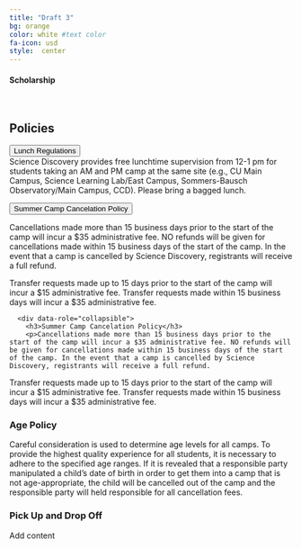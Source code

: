 ```yaml
---
title: "Draft 3"
bg: orange
color: white #text color
fa-icon: usd
style:  center
---
```

#### Scholarship 
&nbsp;

<html>
<head>
  <meta name="viewport" content="width=device-width, initial-scale=1">
  <link rel="stylesheet" href="http://maxcdn.bootstrapcdn.com/bootstrap/3.3.5/css/bootstrap.min.css">
  <script src="https://ajax.googleapis.com/ajax/libs/jquery/1.11.3/jquery.min.js"></script>
  <script src="http://maxcdn.bootstrapcdn.com/bootstrap/3.3.5/js/bootstrap.min.js"></script>
</head>
<body>

<div class="container">
  <h2>Policies</h2>
  <button type="button" class="btn btn-info" data-toggle="collapse" data-target="#demo">Lunch Regulations</button>
  <div id="demo" class="collapse in">
    Science Discovery provides free lunchtime supervision from 12-1 pm for students taking an AM and PM camp at the same site (e.g., CU Main Campus, Science Learning Lab/East Campus, Sommers-Bausch Observatory/Main Campus, CCD). Please bring a bagged lunch.
  </div>
   
   
   <button type="button" class="btn btn-info" data-toggle="collapse" data-target="#demo">Summer Camp Cancelation Policy</button>
  <div id="demo" class="collapse in">
   Cancellations made more than 15 business days prior to the start of the camp will incur a $35 administrative fee. NO refunds will be given for cancellations made within 15 business days of the start of the camp. In the event that a camp is cancelled by Science Discovery, registrants will receive a full refund.

Transfer requests made up to 15 days prior to the start of the camp will incur a $15 administrative fee. Transfer requests made within 15 business days will incur a $35 administrative fee.
  </div>
   
      <div data-role="collapsible">
        <h3>Summer Camp Cancelation Policy</h3>
        <p>Cancellations made more than 15 business days prior to the start of the camp will incur a $35 administrative fee. NO refunds will be given for cancellations made within 15 business days of the start of the camp. In the event that a camp is cancelled by Science Discovery, registrants will receive a full refund.

Transfer requests made up to 15 days prior to the start of the camp will incur a $15 administrative fee. Transfer requests made within 15 business days will incur a $35 administrative fee.</p>
      </div>
      <div data-role="collapsible">
        <h3>Age Policy</h3>
        <p>Careful consideration is used to determine age levels for all camps. To provide the highest quality experience for all students, it is necessary to adhere to the specified age ranges. If it is revealed that a responsible party manipulated a child’s date of birth in order to get them into a camp that is not age-appropriate, the child will be cancelled out of the camp and the responsible party will held responsible for all cancellation fees.</p>
      </div>
      <div data-role="collapsible">
        <h3>Pick Up and Drop Off</h3>
        <p>Add content</p>
      </div>
    </div>
  </div>

 
</div> 


  
  
  
  
  
</div>
    
    
    
    
    
</body>
</html>
